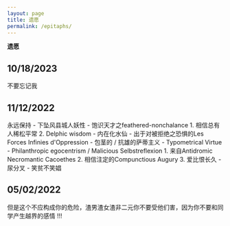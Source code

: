 ```yaml
---
layout: page
title: 遗愿
permalink: /epitaphs/
---
```

**遗愿**

## 10/18/2023
不要忘记我

## 11/12/2022
永远保持
    - 下坠风县城人妖性
    - 饱识天才之feathered-nonchalance
        1. 相信总有人稀松平常
        2. Delphic wisdom
    - 内在化水仙
    - 出于对被拒绝之恐惧的Les Forces Infinies d'Oppression
    - 包茎的 / 抗雄的萨蒂主义
    - Typometrical Virtue
    - Philanthropic egocentrism / Malicious Selbstreflexion
        1. 来自Antidromic Necromantic Cacoethes
        2. 相信注定的Compunctious Augury
        3. 爱比恨长久
    - 尿分叉
    - 笑贫不笑娼

## 05/02/2022
但是这个不应构成你的危险，渣男渣女渣非二元你不要受他们害，因为你不要和同学产生越界的感情 !!!
